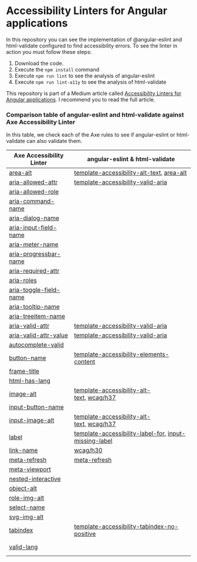 # Accessibility Linters for Angular applications

In this repository you can see the implementation of @angular-eslint and html-validate configured to find accessibility errors. To see the linter in action you must follow these steps:

1) Download the code.
2) Execute the `npm install` command
3) Execute `npm run lint` to see the analysis of angular-eslint
4) Execute `npm run lint-a11y` to see the analysis of html-validate

This repository is part of a Medium article called [Accessibility Linters for Angular applications](https://medium.com/@danioropezasoria/accessibility-linters-for-angular-applications-224983a27b77). I recommend you to read the full article.


### Comparison table of angular-eslint and html-validate against Axe Accessibility Linter

In this table, we check each of the Axe rules to see if angular-eslint or html-validate can also validate them.

| **Axe Accessibility Linter**                                                               | **angular-eslint & html-validate**                                                                                                                                               |
| ------------------------------------------------------------------------------------------ | -------------------------------------------------------------------------------------------------------------------------------------------------------------------------------- |
| [area-alt](https://dequeuniversity.com/rules/axe/4.4/area-alt)                             | [template-accessibility-alt-text](http://codelyzer.com/rules/template-accessibility-alt-text), [area-alt](http://codelyzer.com/rules/template-accessibility-alt-text)            |
| [aria-allowed-attr](https://dequeuniversity.com/rules/axe/4.4/aria-allowed-attr)           | [template-accessibility-valid-aria](http://codelyzer.com/rules/template-accessibility-valid-aria)                                                                                |
| [aria-allowed-role](https://dequeuniversity.com/rules/axe/4.4/aria-allowed-role)           |                                                                                                                                                                                  |
| [aria-command-name](https://dequeuniversity.com/rules/axe/4.4/aria-command-name)           |                                                                                                                                                                                  |
| [aria-dialog-name](https://dequeuniversity.com/rules/axe/4.4/aria-dialog-name)             |                                                                                                                                                                                  |
| [aria-input-field-name](https://dequeuniversity.com/rules/axe/4.4/aria-input-field-name)   |                                                                                                                                                                                  |
| [aria-meter-name](https://dequeuniversity.com/rules/axe/4.4/aria-meter-name)               |                                                                                                                                                                                  |
| [aria-progressbar-name](https://dequeuniversity.com/rules/axe/4.4/aria-progressbar-name)   |                                                                                                                                                                                  |
| [aria-required-attr](https://dequeuniversity.com/rules/axe/4.4/aria-required-attr)         |                                                                                                                                                                                  |
| [aria-roles](https://dequeuniversity.com/rules/axe/4.4/aria-roles)                         |                                                                                                                                                                                  |
| [aria-toggle-field-name](https://dequeuniversity.com/rules/axe/4.4/aria-toggle-field-name) |                                                                                                                                                                                  |
| [aria-tooltip-name](https://dequeuniversity.com/rules/axe/4.4/aria-tooltip-name)           |                                                                                                                                                                                  |
| [aria-treeitem-name](https://dequeuniversity.com/rules/axe/4.4/aria-treeitem-name)         |                                                                                                                                                                                  |
| [aria-valid-attr](https://dequeuniversity.com/rules/axe/4.4/aria-valid-attr)               | [template-accessibility-valid-aria](http://codelyzer.com/rules/template-accessibility-valid-aria)                                                                                |
| [aria-valid-attr-value](https://dequeuniversity.com/rules/axe/4.4/aria-valid-attr-value)   | [template-accessibility-valid-aria](http://codelyzer.com/rules/template-accessibility-valid-aria)                                                                                |
| [autocomplete-valid](https://dequeuniversity.com/rules/axe/4.4/autocomplete-valid)         |                                                                                                                                                                                  |
| [button-name](https://dequeuniversity.com/rules/axe/4.4/button-name)                       | [template-accessibility-elements-content](http://codelyzer.com/rules/template-accessibility-elements-content)                                                                    |
| [frame-title](https://dequeuniversity.com/rules/axe/4.4/frame-title)                       |                                                                                                                                                                                  |
| [html-has-lang](https://dequeuniversity.com/rules/axe/4.4/html-has-lang)                   |                                                                                                                                                                                  |
| [image-alt](https://dequeuniversity.com/rules/axe/4.4/image-alt)                           | [template-accessibility-alt-text](http://codelyzer.com/rules/template-accessibility-alt-text), [wcag/h37](https://html-validate.org/rules/wcag/h37.html)                         |
| [input-button-name](https://dequeuniversity.com/rules/axe/4.4/input-button-name)           |                                                                                                                                                                                  |
| [input-image-alt](https://dequeuniversity.com/rules/axe/4.4/input-image-alt)               | [template-accessibility-alt-text](http://codelyzer.com/rules/template-accessibility-alt-text), [wcag/h37](https://html-validate.org/rules/wcag/h37.html)                         |
| [label](https://dequeuniversity.com/rules/axe/4.4/label)                                   | [template-accessibility-label-for](http://codelyzer.com/rules/template-accessibility-label-for), [input-missing-label](https://html-validate.org/rules/input-missing-label.html) |
| [link-name](https://dequeuniversity.com/rules/axe/4.4/link-name)                           | [wcag/h30](https://html-validate.org/rules/wcag/h30.html)                                                                                                                        |
| [meta-refresh](https://dequeuniversity.com/rules/axe/4.4/meta-refresh)                     | [meta-refresh](https://html-validate.org/rules/meta-refresh.html)                                                                                                                |
| [meta-viewport](https://dequeuniversity.com/rules/axe/4.4/meta-viewport)                   |                                                                                                                                                                                  |
| [nested-interactive](https://dequeuniversity.com/rules/axe/4.4/nested-interactive)         |                                                                                                                                                                                  |
| [object-alt](https://dequeuniversity.com/rules/axe/4.4/object-alt)                         |                                                                                                                                                                                  |
| [role-img-alt](https://dequeuniversity.com/rules/axe/4.4/role-img-alt)                     |                                                                                                                                                                                  |
| [select-name](https://dequeuniversity.com/rules/axe/4.4/select-name)                       |                                                                                                                                                                                  |
| [svg-img-alt](https://dequeuniversity.com/rules/axe/4.4/svg-img-alt)                       |                                                                                                                                                                                  |
| [tabindex](https://dequeuniversity.com/rules/axe/4.4/tabindex)                             | [template-accessibility-tabindex-no-positive](http://codelyzer.com/rules/template-accessibility-tabindex-no-positive)                                                            |
| [valid-lang](https://dequeuniversity.com/rules/axe/4.4/valid-lang)                         | <br><br>                                                                                                                                                                         |
